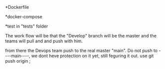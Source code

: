 *Dockerfile

*docker-compose

*test in "tests" folder

The work flow will be that the "Develop" branch will be the master and the teams will pull and and push with him.

from there the Devops team push to the real master "main".
Do not push to ----main----, we dont heve protection on it yet, still feguring it out. use git push origin <your branch name>;

